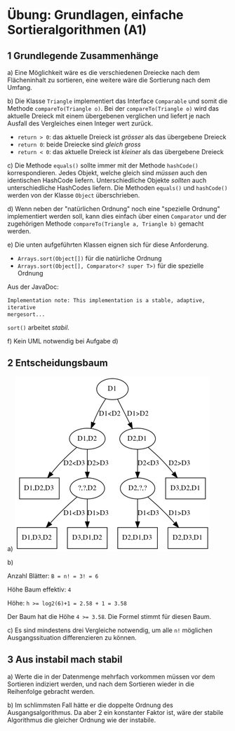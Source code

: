 # Übung: Grundlagen, einfache Sortieralgorithmen (A1)

## 1 Grundlegende Zusammenhänge

a) Eine Möglichkeit wäre es die verschiedenen Dreiecke nach dem Flächeninhalt zu sortieren, eine weitere wäre die Sortierung nach dem Umfang.

b) Die Klasse `Triangle` implementiert das Interface `Comparable` und somit die
Methode `compareTo(Triangle o)`. Bei der `compareTo(Triangle o)` wird das aktuelle Dreieck mit einem übergebenen verglichen und liefert je nach Ausfall des Vergleiches einen Integer wert zurück.

- `return > 0`: das aktuelle Dreieck ist _grösser_ als das übergebene Dreieck
- `return 0`: beide Dreiecke sind _gleich_ _gross_
- `return < 0`: das aktuelle Dreieck ist _kleiner_ als das übergebene Dreieck

c) Die Methode `equals()` sollte immer mit der Methode `hashCode()` korrespondieren. Jedes Objekt, welche gleich sind _müssen_ auch den identischen HashCode liefern. Unterschiedliche Objekte _sollten_ auch unterschiedliche HashCodes liefern. Die Methoden `equals()` und `hashCode()` werden von der Klasse `Object` überschrieben.

d) Wenn neben der "natürlichen Ordnung" noch eine "spezielle Ordnung" implementiert werden soll, kann dies einfach über einen `Comparator` und der zugehörigen Methode `compareTo(Triangle a, Triangle b)` gemacht werden.

e) Die unten aufgeführten Klassen eignen sich für diese Anforderung.

- `Arrays.sort(Object[])` für die natürliche Ordnung
- `Arrays.sort(Object[], Comparator<? super T>)` für die spezielle Ordnung

Aus der JavaDoc:

    Implementation note: This implementation is a stable, adaptive, iterative
    mergesort...

`sort()` arbeitet _stabil_.

f) Kein UML notwendig bei Aufgabe d)

## 2 Entscheidungsbaum

a) ![Entscheidungsbaum\label{entscheidungsbaum}](08-tree.png)

b) 

Anzahl Blätter: `B = n! = 3! = 6`

Höhe Baum effektiv: `4`

Höhe: `h >= log2(6)+1 = 2.58 + 1 = 3.58`

Der Baum hat die Höhe `4 >= 3.58`. Die Formel stimmt für diesen Baum.

c) Es sind mindestens drei Vergleiche notwendig, um alle `n!` möglichen Ausgangssituation
differenzieren zu können.

## 3 Aus instabil mach stabil

a) Werte die in der Datenmenge mehrfach vorkommen müssen vor dem Sortieren indiziert werden, und nach dem Sortieren wieder in die Reihenfolge gebracht werden.

b) Im schlimmsten Fall hätte er die doppelte Ordnung des Ausgangsalgorithmus. Da aber 2 ein
konstanter Faktor ist, wäre der stabile Algorithmus die gleicher Ordnung wie der
instabile.